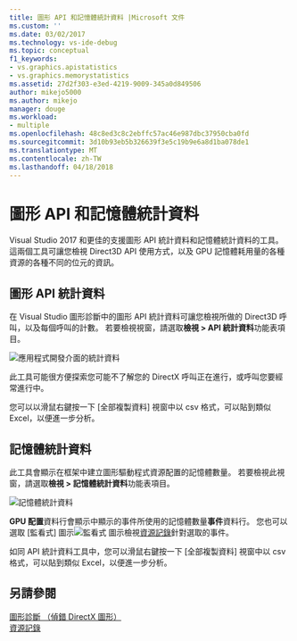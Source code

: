 ```yaml
---
title: 圖形 API 和記憶體統計資料 |Microsoft 文件
ms.custom: ''
ms.date: 03/02/2017
ms.technology: vs-ide-debug
ms.topic: conceptual
f1_keywords:
- vs.graphics.apistatistics
- vs.graphics.memorystatistics
ms.assetid: 27d2f303-e3ed-4219-9009-345a0d849506
author: mikejo5000
ms.author: mikejo
manager: douge
ms.workload:
- multiple
ms.openlocfilehash: 48c8ed3c8c2ebffc57ac46e987dbc37950cba0fd
ms.sourcegitcommit: 3d10b93eb5b326639f3e5c19b9e6a8d1ba078de1
ms.translationtype: MT
ms.contentlocale: zh-TW
ms.lasthandoff: 04/18/2018
---
```

# <a name="graphics-api-and-memory-statistics"></a>圖形 API 和記憶體統計資料
<!-- VERSIONLESS -->
Visual Studio 2017 和更佳的支援圖形 API 統計資料和記憶體統計資料的工具。  這兩個工具可讓您檢視 Direct3D API 使用方式，以及 GPU 記憶體耗用量的各種資源的各種不同的位元的資訊。

## <a name="graphics-api-statistics"></a>圖形 API 統計資料
在 Visual Studio 圖形診斷中的圖形 API 統計資料可讓您檢視所做的 Direct3D 呼叫，以及每個呼叫的計數。  若要檢視視窗，請選取**檢視 > API 統計資料**功能表項目。

![應用程式開發介面的統計資料](media/gfx_diag_api_statistics.png)

此工具可能很方便探索您可能不了解您的 DirectX 呼叫正在進行，或呼叫您要經常進行中。

您可以以滑鼠右鍵按一下 [全部複製資料] 視窗中以 csv 格式，可以貼到類似 Excel，以便進一步分析。

## <a name="memory-statistics"></a>記憶體統計資料
此工具會顯示在框架中建立圖形驅動程式資源配置的記憶體數量。  若要檢視此視窗，請選取**檢視 > 記憶體統計資料**功能表項目。

![記憶體統計資料](media/gfx_diag_memory_statistics.png)

**GPU 配置**資料行會顯示中顯示的事件所使用的記憶體數量**事件**資料行。  您也可以選取 [監看式] 圖示![監看式 圖示](media/gfx_watch.png)檢視[資源記錄](graphics-event-list.md#resource-history)針對選取的事件。

如同 API 統計資料工具中，您可以滑鼠右鍵按一下 [全部複製資料] 視窗中以 csv 格式，可以貼到類似 Excel，以便進一步分析。

## <a name="see-also"></a>另請參閱  
[圖形診斷 （偵錯 DirectX 圖形）](visual-studio-graphics-diagnostics.md)   
[資源記錄](graphics-event-list.md#resource-history)
<!-- /VERSIONLESS -->